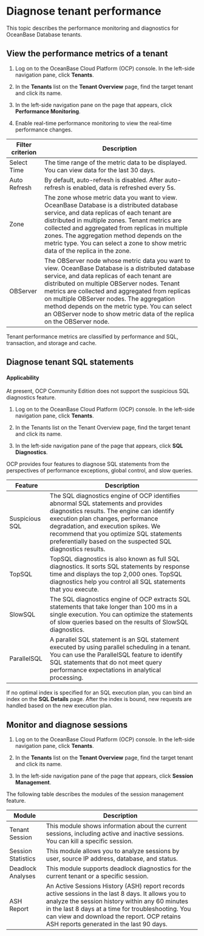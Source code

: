# Diagnose tenant performance

This topic describes the performance monitoring and diagnostics for OceanBase Database tenants.

## View the performance metrics of a tenant

1. Log on to the OceanBase Cloud Platform (OCP) console. In the left-side navigation pane, click **Tenants**.

2. In the **Tenants** list on the **Tenant Overview** page, find the target tenant and click its name.

3. In the left-side navigation pane on the page that appears, click **Performance Monitoring**.

4. Enable real-time performance monitoring to view the real-time performance changes.

<!-- ![Tenant performance monitoring](https://obbusiness-private.oss-cn-shanghai.aliyuncs.com/doc/img/ocp/401/tenent-performance.png) -->

| Filter criterion | Description |
|----------|-------------------------------------------------------------------------------------------------------------------------|
| Select Time | The time range of the metric data to be displayed. You can view data for the last 30 days.  |
| Auto Refresh | By default, auto-refresh is disabled. After auto-refresh is enabled, data is refreshed every 5s.  |
| Zone | The zone whose metric data you want to view. OceanBase Database is a distributed database service, and data replicas of each tenant are distributed in multiple zones. Tenant metrics are collected and aggregated from replicas in multiple zones. The aggregation method depends on the metric type. You can select a zone to show metric data of the replica in the zone.  |
| OBServer | The OBServer node whose metric data you want to view. OceanBase Database is a distributed database service, and data replicas of each tenant are distributed on multiple OBServer nodes. Tenant metrics are collected and aggregated from replicas on multiple OBServer nodes. The aggregation method depends on the metric type. You can select an OBServer node to show metric data of the replica on the OBServer node.  |

Tenant performance metrics are classified by performance and SQL, transaction, and storage and cache. 
<!-- For more information, see [Monitoring metrics](https://www.oceanbase.com/docs/enterprise-oceanbase-ocp-cn-10000000001538876). -->

## Diagnose tenant SQL statements

  <main id="notice" >
    <h4>Applicability</h4>
    <p>At present, OCP Community Edition does not support the suspicious SQL diagnostics feature. </p>
  </main>

1. Log on to the OceanBase Cloud Platform (OCP) console. In the left-side navigation pane, click **Tenants**.

2. In the Tenants list on the Tenant Overview page, find the target tenant and click its name.

3. In the left-side navigation pane of the page that appears, click **SQL Diagnostics**.

<!-- ![SQL Diagnostics](https://help-static-aliyun-doc.aliyuncs.com/assets/img/zh-CN/7232489461/p429724.png) -->

OCP provides four features to diagnose SQL statements from the perspectives of performance exceptions, global control, and slow queries.

| Feature | Description |
|---------|------------------------------------------------------------------------------------|
| Suspicious SQL | The SQL diagnostics engine of OCP identifies abnormal SQL statements and provides diagnostics results. The engine can identify execution plan changes, performance degradation, and execution spikes. We recommend that you optimize SQL statements preferentially based on the suspected SQL diagnostics results.  |
| TopSQL | TopSQL diagnostics is also known as full SQL diagnostics. It sorts SQL statements by response time and displays the top 2,000 ones. TopSQL diagnostics help you control all SQL statements that you execute.  |
| SlowSQL | The SQL diagnostics engine of OCP extracts SQL statements that take longer than 100 ms in a single execution. You can optimize the statements of slow queries based on the results of SlowSQL diagnostics.  |
| ParallelSQL | A parallel SQL statement is an SQL statement executed by using parallel scheduling in a tenant. You can use the ParallelSQL feature to identify SQL statements that do not meet query performance expectations in analytical processing.  |

If no optimal index is specified for an SQL execution plan, you can bind an index on the **SQL Details** page. After the index is bound, new requests are handled based on the new execution plan.

<!-- ![Index Binding](https://help-static-aliyun-doc.aliyuncs.com/assets/img/zh-CN/5629721461/p347420.png) -->

## Monitor and diagnose sessions

1. Log on to the OceanBase Cloud Platform (OCP) console. In the left-side navigation pane, click **Tenants**.

2. In the **Tenants** list on the **Tenant Overview** page, find the target tenant and click its name.

3. In the left-side navigation pane of the page that appears, click **Session Management**.

<!-- ![aa](https://help-static-aliyun-doc.aliyuncs.com/assets/img/zh-CN/5629721461/p374560.png) -->

The following table describes the modules of the session management feature.

| Module | Description |
|----------|-----------------------------------------------------------------------------------------------------------------------------|
| Tenant Session | This module shows information about the current sessions, including active and inactive sessions. You can kill a specific session.  |
| Session Statistics | This module allows you to analyze sessions by user, source IP address, database, and status.  |
| Deadlock Analyses | This module supports deadlock diagnostics for the current tenant or a specific session.  |
| ASH Report | An Active Sessions History (ASH) report records active sessions in the last 8 days. It allows you to analyze the session history within any 60 minutes in the last 8 days at a time for troubleshooting.  You can view and download the report. OCP retains ASH reports generated in the last 90 days.  |

<!-- For more information about the performance diagnostics of an OceanBase Database tenant, see [Performance diagnostics](https://www.oceanbase.com/docs/enterprise-oceanbase-ocp-cn-10000000001542137). -->